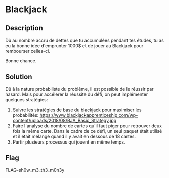 # Blackjack

## Description

Dû au nombre accru de dettes que tu accumulées pendant tes études,
tu as eu la bonne idée d'emprunter 1000$ et de jouer au Blackjack pour rembourser celles-ci.

Bonne chance.

## Solution

Dû à la nature probabiliste du problème, il est possible de le réussir par hasard. 
Mais pour accélerer la réussite du défi, on peut implémenter quelques stratégies:

1. Suivre les stratégies de base du blackjack pour maximiser les probabilités: https://www.blackjackapprenticeship.com/wp-content/uploads/2018/08/BJA_Basic_Strategy.jpg
2. Faire l'analyse du nombre de cartes qu'il faut piger pour retrouver deux fois la même carte. Dans le cadre de ce défi, un seul paquet était utilisé et il était mélangé quand il y avait en dessous de 18 cartes.
3. Partir plusieurs processus qui jouent en même temps.

## Flag

FLAG-sh0w_m3_th3_m0n3y
